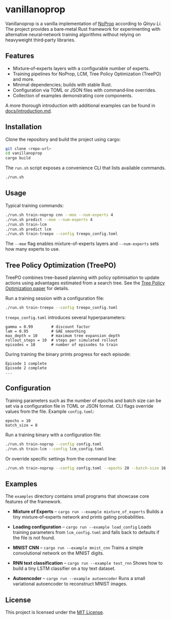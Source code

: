 # vanillanoprop

Vanillanoprop is a vanilla implementation of [NoProp](https://arxiv.org/html/2503.24322v2) according to *Qinyu Li*. The project provides a bare‑metal Rust framework for experimenting with alternative neural‑network training algorithms without relying on heavyweight third‑party libraries.

## Features

- Mixture‑of‑experts layers with a configurable number of experts.
- Training pipelines for NoProp, LCM, Tree Policy Optimization (TreePO) and more.
- Minimal dependencies; builds with stable Rust.
- Configuration via TOML or JSON files with command‑line overrides.
- Collection of examples demonstrating core components.

A more thorough introduction with additional examples can be found in [docs/introduction.md](docs/introduction.md).

## Installation

Clone the repository and build the project using cargo:

```bash
git clone <repo-url>
cd vanillanoprop
cargo build
```

The `run.sh` script exposes a convenience CLI that lists available commands.

```bash
./run.sh
```

## Usage

Typical training commands:

```bash
./run.sh train-noprop cnn --moe --num-experts 4
./run.sh predict --moe --num-experts 4
./run.sh train-lcm
./run.sh predict lcm
./run.sh train-treepo --config treepo_config.toml
```

The `--moe` flag enables mixture-of-experts layers and `--num-experts` sets how many experts to use.

## Tree Policy Optimization (TreePO)

TreePO combines tree-based planning with policy optimisation to update actions using advantages estimated from a search tree. See the [Tree Policy Optimization paper](https://arxiv.org/abs/2506.03736) for details.

Run a training session with a configuration file:

```bash
./run.sh train-treepo --config treepo_config.toml
```

`treepo_config.toml` introduces several hyperparameters:

```
gamma = 0.99        # discount factor
lam = 0.95          # GAE smoothing
max_depth = 10      # maximum tree expansion depth
rollout_steps = 10  # steps per simulated rollout
episodes = 10       # number of episodes to train
```

During training the binary prints progress for each episode:

```
Episode 1 complete
Episode 2 complete
...
```

## Configuration

Training parameters such as the number of epochs and batch size can be set via a configuration file in TOML or JSON format. CLI flags override values from the file. Example `config.toml`:

```
epochs = 10
batch_size = 8
```

Run a training binary with a configuration file:

```bash
./run.sh train-noprop --config config.toml
./run.sh train-lcm --config lcm_config.toml
```

Or override specific settings from the command line:

```bash
./run.sh train-noprop --config config.toml --epochs 20 --batch-size 16
```

## Examples

The `examples` directory contains small programs that showcase core features of the framework.

- **Mixture of Experts** – `cargo run --example mixture_of_experts`
  Builds a tiny mixture‑of‑experts network and prints gating probabilities.

- **Loading configuration** – `cargo run --example load_config`
  Loads training parameters from `lcm_config.toml` and falls back to defaults if the file is not found.

- **MNIST CNN** – `cargo run --example mnist_cnn`
  Trains a simple convolutional network on the MNIST digits.

- **RNN text classification** – `cargo run --example text_rnn`
  Shows how to build a tiny LSTM classifier on a toy text dataset.

- **Autoencoder** – `cargo run --example autoencoder`
  Runs a small variational autoencoder to reconstruct MNIST images.

## License

This project is licensed under the [MIT License](LICENSE).

